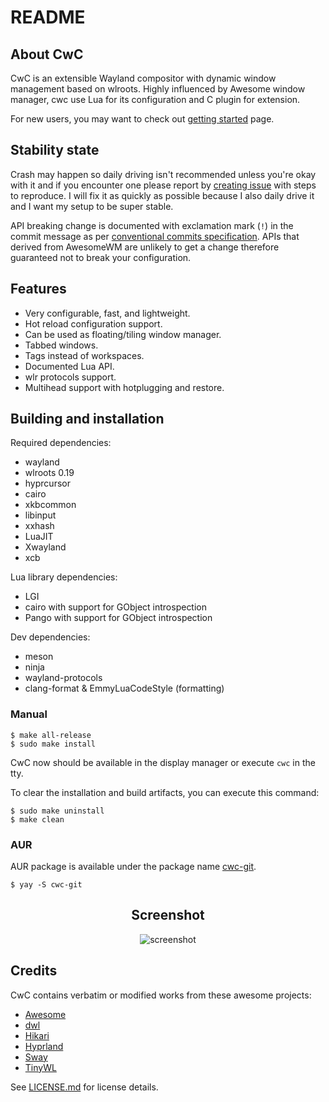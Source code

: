 # README

## About CwC

CwC is an extensible Wayland compositor with dynamic window management based
on wlroots. Highly influenced by Awesome window manager, cwc use Lua for its
configuration and C plugin for extension.

For new users, you may want to check out [getting started][getting_started] page.

## Stability state

Crash may happen so daily driving isn't recommended unless you're okay with it
and if you encounter one please report by [creating issue][github-issue] with steps to
reproduce. I will fix it as quickly as possible because I also daily drive it and
I want my setup to be super stable.

API breaking change is documented with exclamation mark (`!`) in the commit
message as per [conventional commits specification][conventional-commits].
APIs that derived from AwesomeWM are unlikely to get a change therefore
guaranteed not to break your configuration.

## Features

- Very configurable, fast, and lightweight.
- Hot reload configuration support.
- Can be used as floating/tiling window manager.
- Tabbed windows.
- Tags instead of workspaces.
- Documented Lua API.
- wlr protocols support.
- Multihead support with hotplugging and restore.

## Building and installation

Required dependencies:

- wayland
- wlroots 0.19
- hyprcursor
- cairo
- xkbcommon
- libinput
- xxhash
- LuaJIT
- Xwayland
- xcb

Lua library dependencies:

- LGI
- cairo with support for GObject introspection
- Pango with support for GObject introspection

Dev dependencies:

- meson
- ninja
- wayland-protocols
- clang-format & EmmyLuaCodeStyle (formatting)

### Manual

```console
$ make all-release
$ sudo make install
```

CwC now should be available in the display manager or execute `cwc` in the tty.

To clear the installation and build artifacts, you can execute this command:

```console
$ sudo make uninstall
$ make clean
```

### AUR

AUR package is available under the package name [cwc-git][cwc-git].

```console
$ yay -S cwc-git
```

<div align="center">
  <h2>Screenshot</h2>
  <img src="https://github.com/user-attachments/assets/99c3681a-e68c-4936-84be-586d8b2f04ad" alt="screenshot" />
</div>

## Credits

CwC contains verbatim or modified works from these awesome projects:

- [Awesome](https://github.com/awesomeWM/awesome)
- [dwl](https://codeberg.org/dwl/dwl)
- [Hikari](https://hub.darcs.net/raichoo/hikari)
- [Hyprland](https://github.com/hyprwm/Hyprland)
- [Sway](https://github.com/swaywm/sway)
- [TinyWL](https://gitlab.freedesktop.org/wlroots/wlroots)

See [LICENSE.md](LICENSE.md) for license details.

<!-------------------- links -------------------->

[getting_started]: https://cudiph.github.io/cwc/apidoc/documentation/00-getting-started.md.html
[github-issue]: https://github.com/Cudiph/cwcwm/issues
[conventional-commits]: https://www.conventionalcommits.org/en/v1.0.0/#commit-message-with--to-draw-attention-to-breaking-change
[cwc-git]: https://aur.archlinux.org/packages/cwc-git
